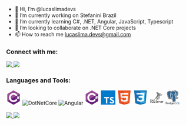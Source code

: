 - 👋 Hi, I’m @lucaslimadevs
- 🔭 I’m currently working on Stefanini Brazil
- 🌱 I’m currently learning C#, .NET, Angular, JavaScript, Typescript
- 💞️ I’m looking to collaborate on .NET Core projects
- 📫 How to reach me lucaslima.devs@gmail.com

<h3 align="left">Connect with me:</h3>
<div> 
  <a 
     href="https://www.linkedin.com/in/lucas-santos-gon%C3%A7alves-lima-a05a95203" 
     target="_blank">
    <img src="https://img.shields.io/badge/-LinkedIn-%230077B5?style=for-the-badge&logo=linkedin&logoColor=white" target="_blank">
  </a> 
  <a 
     href = "mailto:lucaslima.devs@gmail.com">
    <img src="https://img.shields.io/badge/-Gmail-%23333?style=for-the-badge&logo=gmail&logoColor=white" target="_blank">
  </a>
</div>
<div>
  <h3>Languages and Tools:</h3>
  <img alt="C#" width="40" src="https://github.com/devicons/devicon/blob/master/icons/csharp/csharp-original.svg">  
  <img alt="DotNetCore" width="40" src="https://cdn.jsdelivr.net/gh/devicons/devicon/icons/dotnetcore/dotnetcore-original.svg">
  <img alt="Angular" width="40" src="https://cdn.jsdelivr.net/gh/devicons/devicon/icons/angularjs/angularjs-original.svg">
  <img alt="Csharp" width="40" src="https://raw.githubusercontent.com/devicons/devicon/master/icons/csharp/csharp-original.svg">
  <img alt="TypeScript" width="40" src="https://raw.githubusercontent.com/devicons/devicon/master/icons/typescript/typescript-plain.svg">  
  <img alt="HTML" width="40" src="https://raw.githubusercontent.com/devicons/devicon/master/icons/html5/html5-original.svg">
  <img alt="CSS" width="40" src="https://raw.githubusercontent.com/devicons/devicon/master/icons/css3/css3-original.svg">  
  <img alt="MicrosoftSQLServer" width="40" src="https://github.com/devicons/devicon/blob/master/icons/microsoftsqlserver/microsoftsqlserver-plain-wordmark.svg"> 
  <img alt="postgresql" width="40" src="https://github.com/devicons/devicon/blob/master/icons/postgresql/postgresql-original-wordmark.svg">  
</div>             
<br>       
<div>
  <a href="https://github.com/lucaslimadevs">    
  <img height="180em" src="https://github-readme-stats.vercel.app/api/top-langs/?username=lucaslimadevs&layout=compact&langs_count=7&theme=light"/>    
  <img height="180em" src="https://github-readme-stats.vercel.app/api?username=lucaslimadevs&show_icons=true&theme=light&include_all_commits=true&count_private=true"/>
</div>

